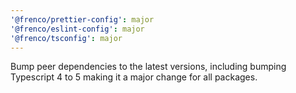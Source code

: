 ```yaml
---
'@frenco/prettier-config': major
'@frenco/eslint-config': major
'@frenco/tsconfig': major
---
```


Bump peer dependencies to the latest versions, including bumping Typescript 4 to 5 making it a major change for all packages.
